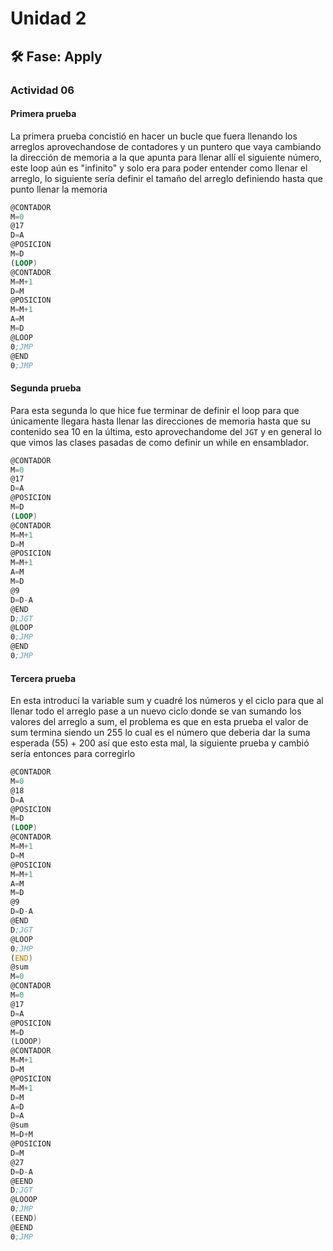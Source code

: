 # Unidad 2


## 🛠 Fase: Apply

### Actividad 06

#### Primera prueba
La primera prueba concistió en hacer un bucle que fuera llenando los arreglos aprovechandose de contadores y un puntero que vaya cambiando la dirección de memoria a la que apunta para llenar allí el siguiente número, este loop aún es "infinito" y solo era para poder entender como llenar el arreglo, lo siguiente sería definir el tamaño del arreglo definiendo hasta que punto llenar la memoria
```asm
@CONTADOR
M=0
@17
D=A
@POSICION
M=D
(LOOP)
@CONTADOR
M=M+1
D=M
@POSICION
M=M+1
A=M
M=D
@LOOP
0;JMP
@END
0;JMP
```
#### Segunda prueba
Para esta segunda lo que hice fue terminar de definir el loop para que únicamente llegara hasta llenar las direcciones de memoria hasta que su contenido sea 10 en la última, esto aprovechandome del ````JGT```` y en general lo que vimos las clases pasadas de como definir un while en ensamblador.
```asm
@CONTADOR
M=0
@17
D=A
@POSICION
M=D
(LOOP)
@CONTADOR
M=M+1
D=M
@POSICION
M=M+1
A=M
M=D
@9
D=D-A 
@END
D;JGT
@LOOP
0;JMP
@END
0;JMP
```
#### Tercera prueba
En esta introducí la variable sum y cuadré los números y el ciclo para que al llenar todo el arreglo pase a un nuevo ciclo donde se van sumando los valores del arreglo a sum, el problema es que en esta prueba el valor de sum termina siendo un 255 lo cual es el número que deberia dar la suma esperada (55) + 200 así que esto esta mal, la siguiente prueba y cambió sería entonces para corregirlo
````asm
@CONTADOR
M=0
@18
D=A
@POSICION
M=D
(LOOP)
@CONTADOR
M=M+1
D=M
@POSICION
M=M+1
A=M
M=D
@9
D=D-A 
@END
D;JGT
@LOOP
0;JMP
(END)
@sum
M=0
@CONTADOR
M=0
@17
D=A
@POSICION
M=D
(LOOOP)
@CONTADOR
M=M+1
D=M
@POSICION
M=M+1
D=M
A=D
D=A
@sum
M=D+M
@POSICION
D=M
@27
D=D-A 
@EEND
D;JGT
@LOOOP
0;JMP
(EEND)
@EEND
0;JMP 
````

